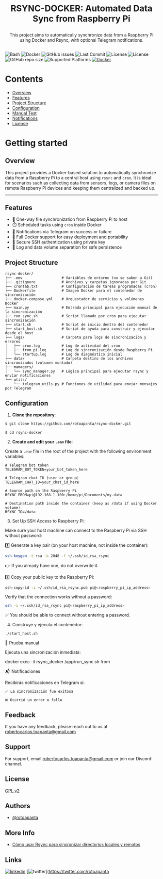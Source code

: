 # <p align="center">RSYNC-DOCKER: Automated Data Sync from Raspberry Pi

<p align="center">This project aims to automatically synchronize data from a Raspberry Pi using Docker and Rsync, with optional Telegram notifications.</p>

##

![Bash](https://img.shields.io/badge/bash-v4.4-blue.svg)
![Docker](https://img.shields.io/badge/docker-ready-blue)
![GitHub issues](https://img.shields.io/github/issues/rotoapanta/rsync-docker)
![Last Commit](https://img.shields.io/github/last-commit/rotoapanta/rsync-docker)
![License](https://img.shields.io/github/license/rotoapanta/rsync-docker)
![License](https://img.shields.io/github/license/rotoapanta/rsync-docker)
![GitHub repo size](https://img.shields.io/github/repo-size/rotoapanta/rsync-docker)
![Supported Platforms](https://img.shields.io/badge/platform-Linux%20|%20macOS-green)
[![Docker](https://img.shields.io/badge/Docker-Yes-brightgreen)](https://www.docker.com/)

# Contents

- [Overview](#overview)
- [Features](#features)
- [Project Structure](#project-structure)
- [Configuration](#configuration)
- [Manual Test](#manual-test)
- [Notifications](#notifications)
- [License](#license)

# Getting started

## Overview

This project provides a Docker-based solution to automatically synchronize data from a Raspberry Pi to a central host using `rsync` and `cron`. It is ideal for scenarios such as collecting data from sensors, logs, or camera files on remote Raspberry Pi devices and keeping them centralized and backed up.

---
## Features

- 🔁 One-way file synchronization from Raspberry Pi to host
- ⏱️ Scheduled tasks using `cron` inside Docker
- 📩 Notifications via Telegram on success or failure
- 🐳 Full Docker support for easy deployment and portability
- 🔐 Secure SSH authentication using private key
- 📂 Log and data volume separation for safe persistence

## Project Structure

```plaintext
rsync-docker/
├── .env                  # Variables de entorno (no se suben a Git)
├── .gitignore            # Archivos y carpetas ignoradas por Git
├── crontab.txt           # Configuración de tareas programadas (cron)
├── Dockerfile            # Imagen Docker para el contenedor de sincronización
├── docker-compose.yml    # Orquestador de servicios y volúmenes Docker
├── main.py               # Entrada principal para ejecución manual de la sincronización
├── run_sync.sh           # Script llamado por cron para ejecutar sincronización
├── start.sh              # Script de inicio dentro del contenedor
├── start_host.sh         # Script de ayuda para construir y ejecutar desde el host
├── logs/                 # Carpeta para logs de sincronización y errores
│   ├── cron.log          # Log de actividad del cron
│   ├── from_pi.log       # Log de sincronización desde Raspberry Pi
│   └── startup.log       # Log de diagnóstico inicial
├── data/                 # Carpeta destino de los archivos sincronizados (volumen montado)
├── managers/
│   └── sync_manager.py   # Lógica principal para ejecutar rsync y enviar notificaciones
└── utils/
    └── telegram_utils.py # Funciones de utilidad para enviar mensajes por Telegram
```

## Configuration

1. **Clone the repository**:

```bash
$ git clone https://github.com/rotoapanta/rsync-docker.git
```
```bash
$ cd rsync-docker
```

2. **Create and edit your `.env` file**:

Create a `.env` file in the root of the project with the following environment variables:

```env
# Telegram bot token
TELEGRAM_BOT_TOKEN=your_bot_token_here

# Telegram chat ID (user or group)
TELEGRAM_CHAT_ID=your_chat_id_here

# Source path on the Raspberry Pi
RSYNC_FROM=pi@192.168.1.100:/home/pi/Documents/my-data

# Destination path inside the container (keep as /data if using Docker volume)
RSYNC_TO=/data
```

3. Set Up SSH Access to Raspberry Pi:

Make sure your host machine can connect to the Raspberry Pi via SSH without password:

1️⃣ Generate a key pair (on your host machine, not inside the container):

```bash
ssh-keygen -t rsa -b 2048 -f ~/.ssh/id_rsa_rsync
```
👉 If you already have one, do not overwrite it.

2️⃣ Copy your public key to the Raspberry Pi:

```bash
ssh-copy-id -i ~/.ssh/id_rsa_rsync.pub pi@<raspberry_pi_ip_address>
```
Verify that the connection works without a password:

```bash
ssh -i ~/.ssh/id_rsa_rsync pi@<raspberry_pi_ip_address>
```

✅ You should be able to connect without entering a password.

4. Construye y ejecuta el contenedor:

```bash
./start_host.sh
```

🧪 Prueba manual

Ejecuta una sincronización inmediata:

docker exec -it rsync_docker /app/run_sync.sh from

📬 Notificaciones

Recibirás notificaciones en Telegram si:

    ✅ La sincronización fue exitosa

    ❌ Ocurrió un error o fallo


## Feedback

If you have any feedback, please reach out to us at robertocarlos.toapanta@gmail.com

## Support

For support, email robertocarlos.toapanta@gmail.com or join our Discord channel.

## License

[GPL v2](https://www.gnu.org/licenses/gpl-2.0)

## Authors

- [@rotoapanta](https://github.com/rotoapanta)

## More Info

* [Cómo usar Rsync para sincronizar directorios locales y remotos](https://www.digitalocean.com/community/tutorials/how-to-use-rsync-to-sync-local-and-remote-directories-es)

## Links

[![linkedin](https://img.shields.io/badge/linkedin-0A66C2?style=for-the-badge&logo=linkedin&logoColor=white)](https://www.linkedin.com/in/roberto-carlos-toapanta-g/)
[![twitter](https://img.shields.io/badge/twitter-1DA1F2?style=for-the-badge&logo=twitter&logoColor=white)](https://twitter.com/rotoapanta

